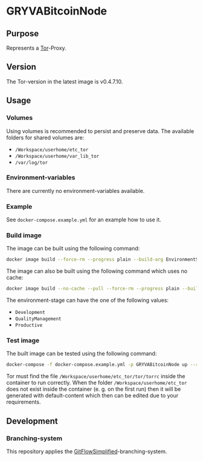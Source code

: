# GRYVABitcoinNode

## Purpose

Represents a [Tor](https://www.torproject.org/)-Proxy.

## Version

The Tor-version in the latest image is v0.4.7.10.

## Usage

### Volumes

Using volumes is recommended to persist and preserve data. The available folders for shared volumes are:

- `/Workspace/userhome/etc_tor`
- `/Workspace/userhome/var_lib_tor`
- `/var/log/tor`

### Environment-variables

There are currently no environment-variables available.

### Example

See `docker-compose.example.yml` for an example how to use it.

### Build image

The image can be built using the following command:

``` sh
docker image build --force-rm --progress plain --build-arg EnvironmentStage=Development --tag GRYVABitcoinNode:latest .
```

The image can also be built using the following command which uses no cache:

``` sh
docker image build --no-cache --pull --force-rm --progress plain --build-arg EnvironmentStage=Development --tag GRYVABitcoinNode:latest .
```

The environment-stage can have the one of the following values:

- `Development`
- `QualityManagement`
- `Productive`

### Test image

The built image can be tested using the following command:

``` sh
docker-compose -f docker-compose.example.yml -p GRYVABitcoinNode up --remove-orphans --force-recreate
```

Tor must find the file `/Workspace/userhome/etc_tor/tor/torrc` inside the container to run correctly.
When the folder `/Workspace/userhome/etc_tor` does not exist inside the container (e. g. on the first run) then it will be generated with default-content which then can be edited due to your requirements.

## Development

### Branching-system

This repository applies the [GitFlowSimplified](https://projects.aniondev.de/CommonUtilities/Templates/ProjectTemplates/-/blob/main/Templates/Conventions/BranchingSystem/GitFlowSimplified.md)-branching-system.
